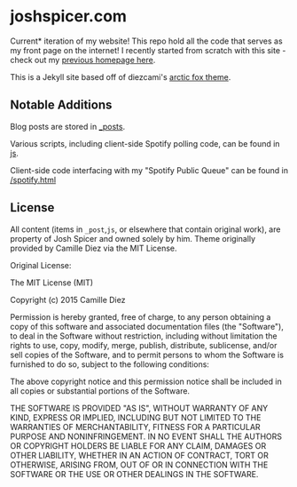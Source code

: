 # joshspicer.com

Current* iteration of my website! This repo hold all the code that serves as my front page on the internet!  I recently started from scratch with this site - check out my [previous homepage here](https://github.com/joshspicer/josh_personal_site_old).

This is a Jekyll site based off of diezcami's [arctic fox theme](https://github.com/diezcami/arctic-fox-theme).


## Notable Additions 

Blog posts are stored in [_posts](/_posts).

Various scripts, including client-side Spotify polling code, can be found in [js](/js).

Client-side code interfacing with my "Spotify Public Queue" can be found in [/spotify.html](/spotify.html)


## License

All content (items in `_post`,`js`, or elsewhere that contain original work), are property of Josh Spicer and owned solely by him.  Theme originally provided by Camille Diez via the MIT License.  


Original License:

The MIT License (MIT)

Copyright (c) 2015 Camille Diez

Permission is hereby granted, free of charge, to any person obtaining a copy of this software and associated documentation files (the "Software"), to deal in the Software without restriction, including without limitation the rights to use, copy, modify, merge, publish, distribute, sublicense, and/or sell copies of the Software, and to permit persons to whom the Software is furnished to do so, subject to the following conditions:

The above copyright notice and this permission notice shall be included in all copies or substantial portions of the Software.

THE SOFTWARE IS PROVIDED "AS IS", WITHOUT WARRANTY OF ANY KIND, EXPRESS OR IMPLIED, INCLUDING BUT NOT LIMITED TO THE WARRANTIES OF MERCHANTABILITY, FITNESS FOR A PARTICULAR PURPOSE AND NONINFRINGEMENT. IN NO EVENT SHALL THE AUTHORS OR COPYRIGHT HOLDERS BE LIABLE FOR ANY CLAIM, DAMAGES OR OTHER LIABILITY, WHETHER IN AN ACTION OF CONTRACT, TORT OR OTHERWISE, ARISING FROM, OUT OF OR IN CONNECTION WITH THE SOFTWARE OR THE USE OR OTHER DEALINGS IN THE SOFTWARE.
